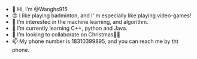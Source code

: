 - 👋 Hi, I’m @Wanghs915
- 😍 I like playing badminton, and I' m especially like playing video-games! 
- 👀 I’m interested in the machine learning, and algorithm.
- 🌱 I’m currently learning C++, python and Java.
- 💞️ I’m looking to collaborate on Christmas🎄🎄
- 📫 My phone number is 18310399895, and you can reach me by tht phone.
